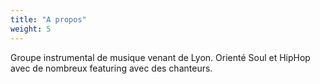 ```yaml
---
title: "A propos"
weight: 5
---
```


Groupe instrumental de musique venant de Lyon. Orienté Soul et HipHop avec de nombreux featuring avec des chanteurs.

